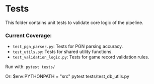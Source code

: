 # Tests

This folder contains unit tests to validate core logic of the pipeline.

### Current Coverage:
- `test_pgn_parser.py`: Tests for PGN parsing accuracy.
- `test_utils.py`: Tests for shared utility functions.
- `test_validation_logic.py`: Tests for game record validation rules.

Run with: `pytest tests/`

Or:
$env:PYTHONPATH = "src"
pytest tests/test_db_utils.py
